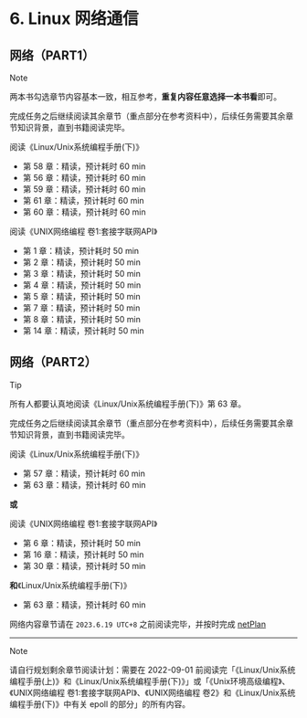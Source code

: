 # 6. Linux 网络通信

## 网络（PART1）

> [!NOTE]
>
>  两本书勾选章节内容基本一致，相互参考，**重复内容任意选择一本书看**即可。
>
> 完成任务之后继续阅读其余章节（重点部分在参考资料中），后续任务需要其余章节知识背景，直到书籍阅读完毕。

阅读《Linux/Unix系统编程手册(下)》

- 第 58 章：精读，预计耗时 60 min
- 第 56 章：精读，预计耗时 60 min
- 第 59 章：精读，预计耗时 60 min
- 第 61 章：精读，预计耗时 60 min
- 第 60 章：精读，预计耗时 60 min

阅读《UNIX网络编程 卷1:套接字联网API》

- 第 1 章：精读，预计耗时 50 min
- 第 2 章：精读，预计耗时 50 min
- 第 3 章：精读，预计耗时 50 min
- 第 4 章：精读，预计耗时 50 min
- 第 5 章：精读，预计耗时 50 min
- 第 7 章：精读，预计耗时 50 min
- 第 8 章：精读，预计耗时 50 min
- 第 14 章：精读，预计耗时 50 min

## 网络（PART2）

> [!TIP]
>
> 所有人都要认真地阅读《Linux/Unix系统编程手册(下)》第 63 章。
>
> 完成任务之后继续阅读其余章节（重点部分在参考资料中），后续任务需要其余章节知识背景，直到书籍阅读完毕。

阅读《Linux/Unix系统编程手册(下)》

- 第 57 章：精读，预计耗时 60 min
- 第 63 章：精读，预计耗时 60 min

**或**

阅读《UNIX网络编程 卷1:套接字联网API》

- 第 6 章：精读，预计耗时 50 min
- 第 16 章：精读，预计耗时 50 min
- 第 30 章：精读，预计耗时 50 min

**和**《Linux/Unix系统编程手册(下)》

- 第 63 章：精读，预计耗时 60 min

网络内容章节请在 `2023.6.19 UTC+8` 之前阅读完毕，并按时完成 [netPlan](../project/plan-net.md)

---

> [!NOTE]
>
> 请自行规划剩余章节阅读计划：需要在 2022-09-01 前阅读完「《Linux/Unix系统编程手册(上)》和《Linux/Unix系统编程手册(下)》」或「《Unix环境高级编程》、《UNIX网络编程 卷1:套接字联网API》、《UNIX网络编程 卷2》和《Linux/Unix系统编程手册(下)》中有关 epoll 的部分」的所有内容。
